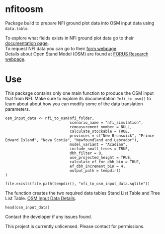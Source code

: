 
<!-- README.md is generated from README.Rmd. Please edit that file -->

# nfitoosm

Package build to prepare NFI ground plot data into OSM input data using
`data.table`.

To explore what fields exists in NFI ground plot data go to their
[documentation page](https://nfi.nfis.org/en/ground_plot).  
To request NFI data you can go to their [form
webpage](https://nfi.nfis.org/en/datarequestform).  
Details about Open Stand Model (OSM) are found at [FORUS Research
webpage](https://forusresearch.com/downloads/osm/index.html).

# Use

This package contains only one main function to produce the OSM input
that from NFI. Make sure to explore its documentation `?nfi_to_osm()` to
learn about about how you can modify some of the data translation
parameters.

``` nfi
osm_input_data <- nfi_to_osm(nfi_folder,
                             scenario_name = "nfi_simulation",
                             remeasurement_number = NULL,
                             calculate_stockable = TRUE,
                             provinces = c("New Brunswick", "Prince Edward Island", "Nova Scotia", "Newfoundland and Labrador"),
                             model_variant = "Acadian",
                             include_small_trees = TRUE,
                             dbh_filter = 0,
                             use_projected_height = TRUE,
                             calculate_ef_for_dbh_bin = TRUE,
                             ef_dbh_increment_bin = 4,
                             output_path = tempdir()
)

file.exists(file.path(tempdir(), "nfi_to_osm_input_data.sqlite"))
```

The function creates the two required data tables Stand List Table and
Tree List Table. [OSM Input Data
Details](https://forusresearch.com/downloads/osm/help/OSM.HelpFiles/OSM.Input.htm).

``` table
head(osm_input_data)
```

Contact the developer if any issues found.

This project is currently unlicensed. Please contact for permissions.
